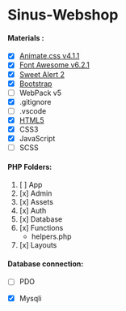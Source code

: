 # **Sinus-Webshop**


#### **Materials :**

- [x] [Animate.css v4.1.1](https://animate.style/ "animate.style")
- [x] [Font Awesome v6.2.1](https://fontawesome.com/ "fontawesome.com")
- [x] [Sweet Alert 2 ](https://sweetalert2.github.io/ "sweetalert2.github.io")
- [x] [Bootstrap](https://getbootstrap.com/ "Bootstrap v5.2.0")
- [ ] WebPack v5
- [x] .gitignore
- [ ] .vscode
- [x] [HTML5](https://www.w3schools.com/html/html5_semantic_elements.asp "HTML5 Semantic Elements")
- [x] CSS3
- [x] JavaScript
- [ ] SCSS

#### **PHP Folders:**
1. [ ] App
2. [x] Admin 
3. [x] Assets 
4. [x] Auth 
5. [x] Database 
6. [x] Functions 
    - helpers.php
7. [x] Layouts 

#### **Database connection:**
- [ ] PDO
- [x] Mysqli



